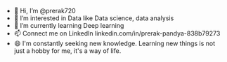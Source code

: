 - 👋 Hi, I’m @prerak720
- 👀 I’m interested in Data like Data science, data analysis
- 🌱 I’m currently learning Deep learning
- 📫 Connect me on LinkedIn linkedin.com/in/prerak-pandya-838b79273
- 😄  I'm constantly seeking new knowledge. Learning new things is not just a hobby for me, it's a way of life.

<!---
prerak720/prerak720 is a ✨ special ✨ repository because its `README.md` (this file) appears on your GitHub profile.
You can click the Preview link to take a look at your changes.
--->
